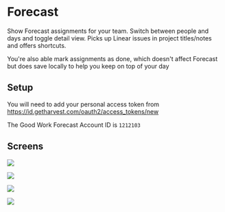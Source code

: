 # Forecast

Show Forecast assignments for your team. Switch between people and days and toggle detail view. Picks up Linear issues in project titles/notes and offers shortcuts.

You're also able mark assignments as done, which doesn't affect Forecast but does save locally to help you keep on top of your day

## Setup

You will need to add your personal access token from https://id.getharvest.com/oauth2/access_tokens/new

The Good Work Forecast Account ID is `1212103`

## Screens

![](https://up.chri.sr/Screen-Shot-2025-06-11-15-08-19.92-1749650901.png)

![](https://up.chri.sr/Screen-Shot-2025-06-11-15-08-45.03-1749650927.png)

![](https://up.chri.sr/Screenshot-2025-06-11-at-15.10.01-1749651012.png)

![](https://up.chri.sr/Screen-Shot-2025-06-11-15-25-25.58-1749651927.png)